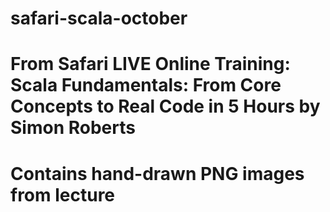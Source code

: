 # safari-scala-october
#
# From Safari LIVE Online Training: Scala Fundamentals: From Core Concepts to Real Code in 5 Hours by Simon Roberts
#
# Contains hand-drawn PNG images from lecture
